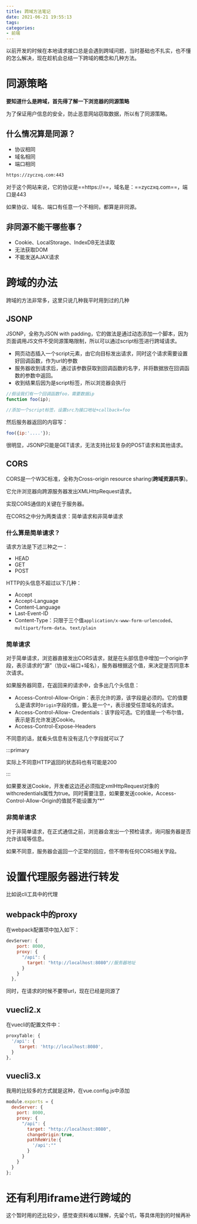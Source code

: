 ```yaml
---
title: 跨域方法笔记
date: 2021-06-21 19:55:13
tags:
categories:
- 前端
---
```


以前开发的时候在本地请求接口总是会遇到跨域问题，当时基础也不扎实，也不懂的怎么解决，现在趁机会总结一下跨域的概念和几种方法。

# 同源策略

**要知道什么是跨域，首先得了解一下浏览器的同源策略**

为了保证用户信息的安全，防止恶意网站窃取数据，所以有了同源策略。

## 什么情况算是同源？

- 协议相同
- 域名相同
- 端口相同

```markdown
https://zyczxq.com:443
```

对于这个网站来说，它的协议是==https://==，域名是：==zyczxq.com==，端口是443

如果协议、域名、端口有任意一个不相同，都算是非同源。

## 非同源不能干哪些事？

- Cookie、LocalStorage、IndexDB无法读取
- 无法获取DOM
- 不能发送AJAX请求

# 跨域的办法

跨域的方法非常多，这里只说几种我平时用到过的几种

## JSONP

JSONP，全称为JSON with padding，它的做法是通过动态添加一个脚本，因为页面调用JS文件不受同源策略限制，所以可以通过script标签进行跨域请求。

- 网页动态插入一个script元素，由它向目标发出请求，同时这个请求需要设置好回调函数，作为url的参数
- 服务器收到请求后，通过该参数获取到回调函数的名字，并将数据放在回调函数的参数中返回。
- 收到结果后因为是script标签，所以浏览器会执行

```javascript
//假设我们有一个回调函数foo，需要数据ip
function foo(ip);

//添加一个script标签，设置src为接口地址+callback=foo
```

然后服务器返回的内容写：

```javascript
foo({ip:'....'});
```

很明显，JSONP只能是GET请求，无法支持比较复杂的POST请求和其他请求。

## CORS

CORS是一个W3C标准，全称为Cross-origin resource sharing(**跨域资源共享**)。

它允许浏览器向跨源服务器发出XMLHttpRequest请求。

实现CORS通信的关键在于服务器。

在CORS之中分为两类请求：简单请求和非简单请求

### 什么算是简单请求？

请求方法是下述三种之一：

- HEAD
- GET
- POST

HTTP的头信息不超过以下几种：

- Accept
- Accept-Language
- Content-Language
- Last-Event-ID
- Content-Type：只限于三个值`application/x-www-form-urlencoded`、`multipart/form-data`、`text/plain`

### 简单请求

对于简单请求，浏览器直接发出CORS请求，就是在头部信息中增加一个origin字段，表示请求的“源”（协议+端口+域名），服务器根据这个值，来决定是否同意本次请求。

如果服务器同意，在返回来的请求中，会多出几个头信息：

- Access-Control-Allow-Origin：表示允许的源，该字段是必须的。它的值要么是请求时`Origin`字段的值，要么是一个`*`，表示接受任意域名的请求。
- Access-Control-Allow- Credentials：该字段可选。它的值是一个布尔值，表示是否允许发送Cookie。
- Access-Control-Expose-Headers

不同意的话，就看头信息有没有这几个字段就可以了

:::primary

实际上不同意HTTP返回的状态码也有可能是200

:::

如果要发送Cookie，开发者这边还必须指定xmlHttpRequest对象的withcredentials属性为true。同时需要注意，如果要发送cookie，Access-Control-Allow-Origin的值就不能设置为“*”

### 非简单请求

对于非简单请求，在正式通信之前，浏览器会发出一个预检请求，询问服务器是否允许该域等信息。

如果不同意，服务器会返回一个正常的回应，但不带有任何CORS相关字段。

# 设置代理服务器进行转发

比如说cli工具中的代理

## webpack中的proxy

在webpack配置项中加入如下：

```javascript
devServer: {
    port: 8000,
    proxy: {
      "/api": {
        target: "http://localhost:8080"//服务器地址
      }
    }
  },
```

同时，在请求的时候不要带url，现在已经是同源了

## vuecli2.x

在vuecli的配置文件中：

```javascript
proxyTable: {
  '/api': {
     target: 'http://localhost:8080',
  }
},
```

## vuecli3.x

我用的比较多的方式就是这种，在vue.config.js中添加

```javascript
module.exports = {
  devServer: {
    port: 8000,
    proxy: {
      "/api": {
        target: "http://localhost:8080",
        changeOrigin:true,
        pathReWrite:{
          '/api':""
        }
      }
    }
  }
};
```

# 还有利用iframe进行跨域的

这个暂时用的还比较少，感觉查资料难以理解，先留个坑，等具体用到的时候再补
